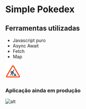 # Simple Pokedex

## Ferramentas utilizadas
- Javascript puro
- Async Await
- Fetch
- Map

![alt](./assets/icon/building.png)

### Aplicação ainda em produção

![alt](./assets/img/pokedexapi.gif)
